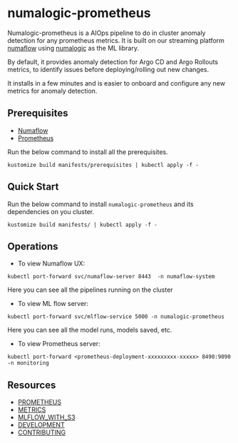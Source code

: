 # numalogic-prometheus


Numalogic-prometheus is a AIOps pipeline to do in cluster anomaly detection for any prometheus metrics. It is built on our streaming platform [numaflow](https://numaflow.numaproj.io/quick-start/#installation) using [numalogic](https://github.com/numaproj/numalogic) as the ML library.  

By default, it provides anomaly detection for Argo CD and Argo Rollouts metrics, to identify issues before deploying/rolling out new changes. 

It installs in a few minutes and is easier to onboard and configure any new metrics for anomaly detection. 

## Prerequisites
- [Numaflow](https://numaflow.numaproj.io/quick-start/#installation)
- [Prometheus](docs/prometheus.md)

Run the below command to install all the prerequisites.
```shell
kustomize build manifests/prerequisites | kubectl apply -f -
```

## Quick Start

Run the below command to install `numalogic-prometheus` and its dependencies on you cluster.

```shell
kustomize build manifests/ | kubectl apply -f - 
```


## Operations

- To view Numaflow UX:
```
kubectl port-forward svc/numaflow-server 8443  -n numaflow-system
```

Here you can see all the pipelines running on the cluster

- To view ML flow server:
```
kubectl port-forward svc/mlflow-service 5000 -n numalogic-prometheus
```

Here you can see all the model runs, models saved, etc.

- To view Prometheus server:
```
kubectl port-forward <prometheus-deployment-xxxxxxxxx-xxxxx> 8490:9090 -n monitoring
```


## Resources
- [PROMETHEUS](docs/prometheus.md)
- [METRICS](docs/metrics.md)
- [MLFLOW_WITH_S3](docs/mlflow-s3.md)
- [DEVELOPMENT](docs/development/development.md)
- [CONTRIBUTING](https://github.com/numaproj/numaproj/blob/main/CONTRIBUTING.md)
